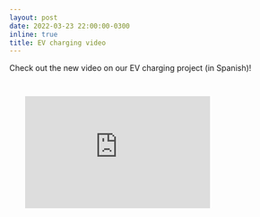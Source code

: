 ```yaml
---
layout: post
date: 2022-03-23 22:00:00-0300
inline: true
title: EV charging video
---
```


Check out the new video on our EV charging project (in Spanish)!

<div style="padding:2em">
<iframe height="200" width="330" src="https://www.youtube.com/embed/2u4eIGVx7Eg" title="YouTube video player" frameborder="0" allow="accelerometer; autoplay; clipboard-write; encrypted-media; gyroscope; picture-in-picture" allowfullscreen></iframe>
</div>

